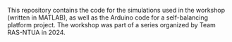 This repository contains the code for the simulations used in the workshop (written in MATLAB), as well as the Arduino code for a self-balancing platform project.
The workshop was part of a series organized by Team RAS-NTUA in 2024.
